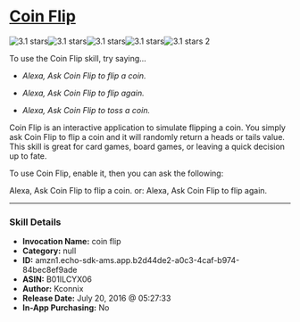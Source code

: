 # [Coin Flip](http://alexa.amazon.com/#skills/amzn1.echo-sdk-ams.app.b2d44de2-a0c3-4caf-b974-84bec8ef9ade)
![3.1 stars](../../images/ic_star_black_18dp_1x.png)![3.1 stars](../../images/ic_star_black_18dp_1x.png)![3.1 stars](../../images/ic_star_black_18dp_1x.png)![3.1 stars](../../images/ic_star_half_black_18dp_1x.png)![3.1 stars](../../images/ic_star_border_black_18dp_1x.png) 2

To use the Coin Flip skill, try saying...

* *Alexa, Ask Coin Flip to flip a coin.*

* *Alexa, Ask Coin Flip to flip again.*

* *Alexa, Ask Coin Flip to toss a coin.*

Coin Flip is an interactive application to simulate flipping a coin.  You simply ask Coin Flip to flip a coin and it will randomly return a heads or tails value.  This skill is great for card games, board games, or leaving a quick decision up to fate.

To use Coin Flip, enable it, then you can ask the following:

Alexa, Ask Coin Flip to flip a coin.
or:
Alexa, Ask Coin Flip to flip again.

***

### Skill Details

* **Invocation Name:** coin flip
* **Category:** null
* **ID:** amzn1.echo-sdk-ams.app.b2d44de2-a0c3-4caf-b974-84bec8ef9ade
* **ASIN:** B01ILCYX06
* **Author:** Kconnix
* **Release Date:** July 20, 2016 @ 05:27:33
* **In-App Purchasing:** No
